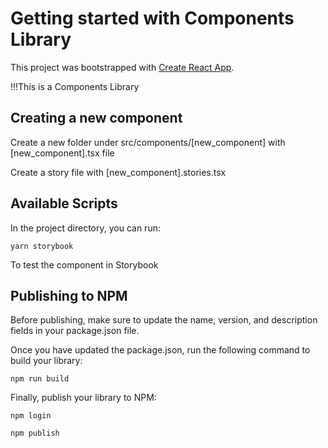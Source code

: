 # Getting started with Components Library

This project was bootstrapped with [Create React App](https://github.com/facebook/create-react-app). 

!!!This is a Components Library

## Creating a new component

Create a new folder under src/components/[new_component] with [new_component].tsx file

Create a story file with [new_component].stories.tsx

## Available Scripts

In the project directory, you can run:

`yarn storybook`

To test the component in Storybook

## Publishing to NPM

Before publishing, make sure to update the name, version, and description fields in your package.json file.

Once you have updated the package.json, run the following command to build your library:

`npm run build`

Finally, publish your library to NPM:

`npm login`

`npm publish`
